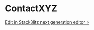 # ContactXYZ

[Edit in StackBlitz next generation editor ⚡️](https://stackblitz.com/~/github.com/de3sec/ContactXYZ)